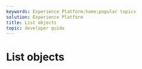 ```yaml
---
keywords: Experience Platform;home;popular topics
solution: Experience Platform
title: List objects
topic: developer guide
---
```


# List objects

